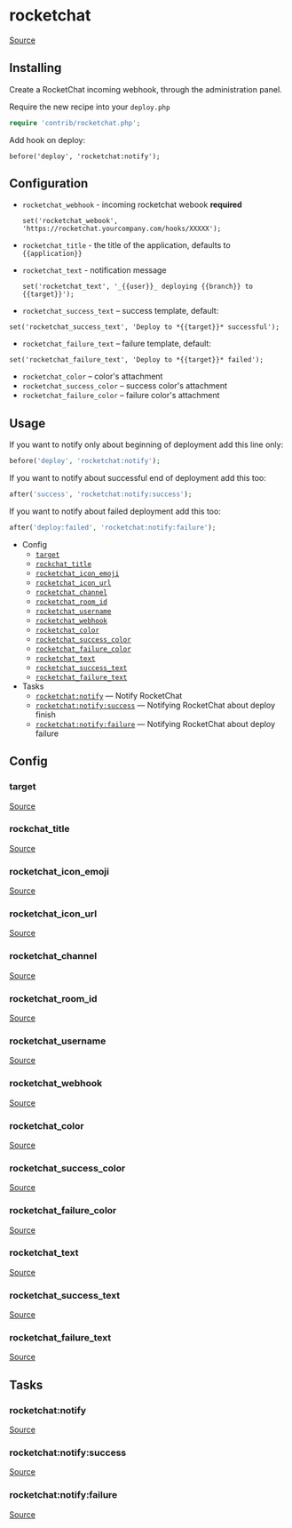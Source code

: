 <!-- DO NOT EDIT THIS FILE! -->
<!-- Instead edit contrib/rocketchat.php -->
<!-- Then run bin/docgen -->

# rocketchat

[Source](/contrib/rocketchat.php)


## Installing

Create a RocketChat incoming webhook, through the administration panel.

Require the new recipe into your `deploy.php`

```php
require 'contrib/rocketchat.php';
```

Add hook on deploy:

```
before('deploy', 'rocketchat:notify');
```

## Configuration

 - `rocketchat_webhook` - incoming rocketchat webook **required**
   ```
   set('rocketchat_webook', 'https://rocketchat.yourcompany.com/hooks/XXXXX');
   ```

 - `rocketchat_title` - the title of the application, defaults to `{{application}}`
 - `rocketchat_text` - notification message
   ```
   set('rocketchat_text', '_{{user}}_ deploying {{branch}} to {{target}}');
   ```

 - `rocketchat_success_text` – success template, default:
  ```
  set('rocketchat_success_text', 'Deploy to *{{target}}* successful');
  ```
 - `rocketchat_failure_text` – failure template, default:
  ```
  set('rocketchat_failure_text', 'Deploy to *{{target}}* failed');
  ```

 - `rocketchat_color` – color's attachment
 - `rocketchat_success_color` – success color's attachment
 - `rocketchat_failure_color` – failure color's attachment

## Usage

If you want to notify only about beginning of deployment add this line only:

```php
before('deploy', 'rocketchat:notify');
```

If you want to notify about successful end of deployment add this too:

```php
after('success', 'rocketchat:notify:success');
```

If you want to notify about failed deployment add this too:

```php
after('deploy:failed', 'rocketchat:notify:failure');
```



* Config
  * [`target`](#target)
  * [`rockchat_title`](#rockchat_title)
  * [`rocketchat_icon_emoji`](#rocketchat_icon_emoji)
  * [`rocketchat_icon_url`](#rocketchat_icon_url)
  * [`rocketchat_channel`](#rocketchat_channel)
  * [`rocketchat_room_id`](#rocketchat_room_id)
  * [`rocketchat_username`](#rocketchat_username)
  * [`rocketchat_webhook`](#rocketchat_webhook)
  * [`rocketchat_color`](#rocketchat_color)
  * [`rocketchat_success_color`](#rocketchat_success_color)
  * [`rocketchat_failure_color`](#rocketchat_failure_color)
  * [`rocketchat_text`](#rocketchat_text)
  * [`rocketchat_success_text`](#rocketchat_success_text)
  * [`rocketchat_failure_text`](#rocketchat_failure_text)
* Tasks
  * [`rocketchat:notify`](#rocketchatnotify) — Notify RocketChat
  * [`rocketchat:notify:success`](#rocketchatnotifysuccess) — Notifying RocketChat about deploy finish
  * [`rocketchat:notify:failure`](#rocketchatnotifyfailure) — Notifying RocketChat about deploy failure

## Config
### target
[Source](/contrib/rocketchat.php#L70)



### rockchat_title
[Source](/contrib/rocketchat.php#L72)



### rocketchat_icon_emoji
[Source](/contrib/rocketchat.php#L76)



### rocketchat_icon_url
[Source](/contrib/rocketchat.php#L77)



### rocketchat_channel
[Source](/contrib/rocketchat.php#L79)



### rocketchat_room_id
[Source](/contrib/rocketchat.php#L80)



### rocketchat_username
[Source](/contrib/rocketchat.php#L81)



### rocketchat_webhook
[Source](/contrib/rocketchat.php#L82)



### rocketchat_color
[Source](/contrib/rocketchat.php#L84)



### rocketchat_success_color
[Source](/contrib/rocketchat.php#L85)



### rocketchat_failure_color
[Source](/contrib/rocketchat.php#L86)



### rocketchat_text
[Source](/contrib/rocketchat.php#L88)



### rocketchat_success_text
[Source](/contrib/rocketchat.php#L89)



### rocketchat_failure_text
[Source](/contrib/rocketchat.php#L90)




## Tasks
### rocketchat:notify
[Source](/contrib/rocketchat.php#L93)



### rocketchat:notify:success
[Source](/contrib/rocketchat.php#L123)



### rocketchat:notify:failure
[Source](/contrib/rocketchat.php#L153)



